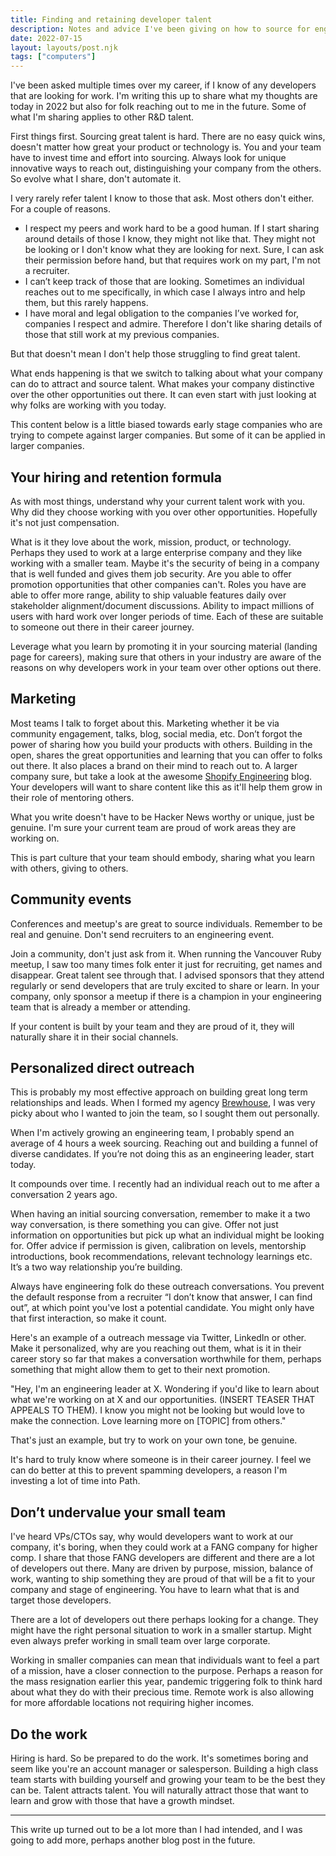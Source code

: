 ```yaml
---
title: Finding and retaining developer talent
description: Notes and advice I've been giving on how to source for engineering teams
date: 2022-07-15
layout: layouts/post.njk
tags: ["computers"]
---
```


I've been asked multiple times over my career, if I know of any developers that are looking for work. I'm writing this up to share what my thoughts are today in 2022 but also for folk reaching out to me in the future. Some of what I'm sharing applies to other R&amp;D talent.

First things first. Sourcing great talent is hard. There are no easy quick wins, doesn't matter how great your product or technology is. You and your team have to invest time and effort into sourcing. Always look for unique innovative ways to reach out, distinguishing your company from the others. So evolve what I share, don't automate it.

I very rarely refer talent I know to those that ask. Most others don't either. For a couple of reasons.
* I respect my peers and work hard to be a good human. If I start sharing around details of those I know, they might not like that. They might not be looking or I don't know what they are looking for next. Sure, I can ask their permission before hand, but that requires work on my part, I'm not a recruiter.
* I can’t keep track of those that are looking. Sometimes an individual reaches out to me specifically, in which case I always intro and help them, but this rarely happens.
* I have moral and legal obligation to the companies I’ve worked for, companies I respect and admire. Therefore I don't like sharing details of those that still work at my previous companies.

But that doesn't mean I don't help those struggling to find great talent.

What ends happening is that we switch to talking about what your company can do to attract and source talent. What makes your company distinctive over the other opportunities out there. It can even start with just looking at why folks are working with you today.

This content below is a little biased towards early stage companies who are trying to compete against larger companies. But some of it can be applied in larger companies.

## Your hiring and retention formula

As with most things, understand why your current talent work with you. Why did they choose working with you over other opportunities. Hopefully it's not just compensation.

What is it they love about the work, mission, product, or technology. Perhaps they used to work at a large enterprise company and they like working with a smaller team. Maybe it's the security of being in a company that is well funded and gives them job security. Are you able to offer promotion opportunities that other companies can't. Roles you have are able to offer more range, ability to ship valuable features daily over stakeholder alignment/document discussions. Ability to impact millions of users with hard work over longer periods of time. Each of these are suitable to someone out there in their career journey.

Leverage what you learn by promoting it in your sourcing material (landing page for careers), making sure that others in your industry are aware of the reasons on why developers work in your team over other options out there.

## Marketing

Most teams I talk to forget about this. Marketing whether it be via community engagement, talks, blog, social media, etc. Don’t forgot the power of sharing how you build your products with others. Building in the open, shares the great opportunities and learning that you can offer to folks out there. It also places a brand on their mind to reach out to. A larger company sure, but take a look at the awesome [Shopify Engineering](https://shopify.engineering/) blog. Your developers will want to share content like this as it'll help them grow in their role of mentoring others.

What you write doesn't have to be Hacker News worthy or unique, just be genuine. I'm sure your current team are proud of work areas they are working on.

This is part culture that your team should embody, sharing what you learn with others, giving to others.

## Community events
Conferences and meetup's are great to source individuals. Remember to be real and genuine. Don't send recruiters to an engineering event.

Join a community, don't just ask from it. When running the Vancouver Ruby meetup, I saw too many times folk enter it just for recruiting, get names and disappear. Great talent see through that. I advised sponsors that they attend regularly or send developers that are truly excited to share or learn. In your company, only sponsor a meetup if there is a champion in your engineering team that is already a member or attending.

If your content is built by your team and they are proud of it, they will naturally share it in their social channels.

## Personalized direct outreach
This is probably my most effective approach on building great long term relationships and leads. When I formed my agency [Brewhouse](https://brewhouse.io), I was very picky about who I wanted to join the team, so I sought them out personally.

When I'm actively growing an engineering team, I probably spend an average of 4 hours a week sourcing. Reaching out and building a funnel of diverse candidates. If you’re not doing this as an engineering leader, start today.

It compounds over time. I recently had an individual reach out to me after a conversation 2 years ago.

When having an initial sourcing conversation, remember to make it a two way conversation, is there something you can give. Offer not just information on opportunities but pick up what an individual might be looking for. Offer advice if permission is given, calibration on levels, mentorship introductions, book recommendations, relevant technology learnings etc. It’s a two way relationship you’re building.

Always have engineering folk do these outreach conversations. You prevent the default response from a recruiter “I don’t know that answer, I can find out”, at which point you've lost a potential candidate. You might only have that first interaction, so make it count.

Here's an example of a outreach message via Twitter, LinkedIn or other. Make it personalized, why are you reaching out them, what is it in their career story so far that makes a conversation worthwhile for them, perhaps something that might allow them to get to their next promotion.

"Hey, I'm an engineering leader at X. Wondering if you'd like to learn about what we're working on at X and our opportunities. (INSERT TEASER THAT APPEALS TO THEM). I know you might not be looking but would love to make the connection. Love learning more on [TOPIC] from others."

That's just an example, but try to work on your own tone, be genuine.

It's hard to truly know where someone is in their career journey. I feel we can do better at this to prevent spamming developers, a reason I'm investing a lot of time into Path.

## Don’t undervalue your small team

I've heard VPs/CTOs say, why would developers want to work at our company, it's boring, when they could work at a FANG company for higher comp. I share that those FANG developers are different and there are a lot of developers out there. Many are driven by purpose, mission, balance of work, wanting to ship something they are proud of that will be a fit to your company and stage of engineering. You have to learn what that is and target those developers.

There are a lot of developers out there perhaps looking for a change. They might have the right personal situation to work in a smaller startup. Might even always prefer working in small team over large corporate.

Working in smaller companies can mean that individuals want to feel a part of a mission, have a closer connection to the purpose. Perhaps a reason for the mass resignation earlier this year, pandemic triggering folk to think hard about what they do with their precious time. Remote work is also allowing for more affordable locations not requiring higher incomes.

## Do the work

Hiring is hard. So be prepared to do the work. It's sometimes boring and seem like you're an account manager or salesperson. Building a high class team starts with building yourself and growing your team to be the best they can be. Talent attracts talent. You will naturally attract those that want to learn and grow with those that have a growth mindset.

-----
This write up turned out to be a lot more than I had intended, and I was going to add more, perhaps another blog post in the future.
